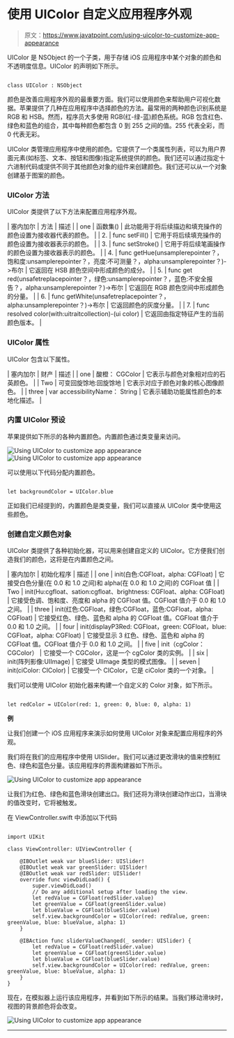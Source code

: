 # 使用 UIColor 自定义应用程序外观

> 原文：<https://www.javatpoint.com/using-uicolor-to-customize-app-appearance>

UIColor 是 NSObject 的一个子类，用于存储 iOS 应用程序中某个对象的颜色和不透明度信息。UIColor 的声明如下所示。

```

class UIColor : NSObject

```

颜色是改善应用程序外观的最重要方面。我们可以使用颜色来帮助用户可视化数据。苹果提供了几种在应用程序中选择颜色的方法。最常用的两种颜色识别系统是 RGB 和 HSB。然而，程序员大多使用 RGB(红-绿-蓝)颜色系统。RGB 包含红色、绿色和蓝色的组合，其中每种颜色都包含 0 到 255 之间的值。255 代表全彩，而 0 代表无彩。

UIColor 类管理应用程序中使用的颜色。它提供了一个类属性列表，可以为用户界面元素(如标签、文本、按钮和图像)指定系统提供的颜色。我们还可以通过指定十六进制代码或提供不同于其他颜色对象的组件来创建颜色。我们还可以从一个对象创建基于图案的颜色。

### UIColor 方法

UIColor 类提供了以下方法来配置应用程序外观。

| 塞内加尔 | 方法 | 描述 |
| one | 函数集() | 此功能用于将后续描边和填充操作的颜色设置为接收器代表的颜色。 |
| 2. | func setFill() | 它用于将后续填充操作的颜色设置为接收器表示的颜色。 |
| 3. | func setStroke() | 它用于将后续笔画操作的颜色设置为接收器表示的颜色。 |
| 4. | func getHue(unsamplerepointer<cgfloat>？，饱和度:unsamplerepointer<cgfloat>？，亮度:不可测量<cgfloat>？，alpha:unsamplerepointer<cgfloat>？)->布尔</cgfloat></cgfloat></cgfloat></cgfloat> | 它返回在 HSB 颜色空间中形成颜色的成分。 |
| 5. | func get red(unsafetreplacepointer<cgfloat>？，绿色:unsamplerepointer<cgfloat>？，蓝色:不安全报告<cgfloat>？，alpha:unsamplerepointer<cgfloat>？)->布尔</cgfloat></cgfloat></cgfloat></cgfloat> | 它返回在 RGB 颜色空间中形成颜色的分量。 |
| 6. | func getWhite(unsafetreplacepointer<cgfloat>？，alpha:unsamplerepointer<cgfloat>？)->布尔</cgfloat></cgfloat> | 它返回颜色的灰度分量。 |
| 7. | func resolved color(with:uitraitcollection)-(ui color) | 它返回由指定特征产生的当前颜色版本。 |

### UIColor 属性

UIColor 包含以下属性。

| 塞内加尔 | 财产 | 描述 |
| one | 酸橙： CGColor | 它表示与颜色对象相对应的石英颜色。 |
| Two | 可变回旋馀地:回旋馀地 | 它表示对应于颜色对象的核心图像颜色。 |
| three | var accessibilityName： String | 它表示辅助功能属性颜色的本地化描述。 |

### 内置 UIColor 预设

苹果提供如下所示的各种内置颜色。内置颜色通过类变量来访问。

![Using UIColor to customize app appearance](img/f474e2a44fb7f07f8e9c781089e3c7f9.png)
![Using UIColor to customize app appearance](img/c003e7a8ad8aaa470ee6b46abd898cfa.png)

可以使用以下代码分配内置颜色。

```

let backgroundColor = UIColor.blue

```

正如我们已经提到的，内置颜色是类变量，我们可以直接从 UIColor 类中使用这些颜色。

### 创建自定义颜色对象

UIColor 类提供了各种初始化器，可以用来创建自定义的 UIColor。它方便我们创造我们的颜色，这将是在内置颜色之间。

| 塞内加尔 | 初始化程序 | 描述 |
| one | init(白色:CGFloat，alpha: CGFloat) | 它接受白色分量(在 0.0 和 1.0 之间)和 alpha(在 0.0 和 1.0 之间)的 CGFloat 值 |
| Two | init(Hu:cgfloat、sation:cgfloat、brightness: CGFloat、alpha: CGFloat) | 它接受色调、饱和度、亮度和 alpha 的 CGFloat 值。CGFloat 值介于 0.0 和 1.0 之间。 |
| three | init(红色:CGFloat，绿色:CGFloat，蓝色:CGFloat，alpha: CGFloat) | 它接受红色、绿色、蓝色和 alpha 的 CGFloat 值。CGFloat 值介于 0.0 和 1.0 之间。 |
| four | init(displayP3Red: CGFloat，green: CGFloat，blue: CGFloat，alpha: CGFloat) | 它接受显示 3 红色、绿色、蓝色和 alpha 的 CGFloat 值。CGFloat 值介于 0.0 和 1.0 之间。 |
| five | init（cgColor： CGColor） | 它接受一个 CGColor，这是一个 cgColor 类的实例。 |
| six | init(阵列影像:UIImage) | 它接受 UIImage 类型的模式图像。 |
| seven | init(ciColor: CIColor) | 它接受一个 CIColor，它是 ciColor 类的一个对象。 |

我们可以使用 UIColor 初始化器来构建一个自定义的 Color 对象，如下所示。

```

let redColor = UIColor(red: 1, green: 0, blue: 0, alpha: 1)

```

**例**

让我们创建一个 iOS 应用程序来演示如何使用 UIColor 对象来配置应用程序的外观。

我们将在我们的应用程序中使用 UISlider。我们可以通过更改滑块的值来控制红色、绿色和蓝色分量。该应用程序的界面构建器如下所示。

![Using UIColor to customize app appearance](img/39cd5e529be4fb70ae9678dbb4692953.png)

让我们为红色、绿色和蓝色滑块创建出口。我们还将为滑块创建动作出口，当滑块的值改变时，它将被触发。

在 ViewController.swift 中添加以下代码

```

import UIKit

class ViewController: UIViewController {

    @IBOutlet weak var blueSlider: UISlider!
    @IBOutlet weak var greenSlider: UISlider!
    @IBOutlet weak var redSlider: UISlider!
    override func viewDidLoad() {
        super.viewDidLoad()
        // Do any additional setup after loading the view.
        let redValue = CGFloat(redSlider.value)
        let greenValue = CGFloat(greenSlider.value)
        let blueValue = CGFloat(blueSlider.value)
        self.view.backgroundColor = UIColor(red: redValue, green: greenValue, blue: blueValue, alpha: 1)
    }

    @IBAction func sliderValueChanged(_ sender: UISlider) {
        let redValue = CGFloat(redSlider.value)
        let greenValue = CGFloat(greenSlider.value)
        let blueValue = CGFloat(blueSlider.value)
        self.view.backgroundColor = UIColor(red: redValue, green: greenValue, blue: blueValue, alpha: 1)
    }
}

```

现在，在模拟器上运行该应用程序，并看到如下所示的结果。当我们移动滑块时，视图的背景颜色将会改变。

![Using UIColor to customize app appearance](img/d4cbc4882a66dfdbaee065fa04725b2e.png)

* * *